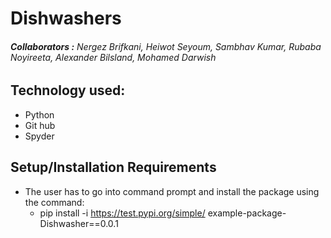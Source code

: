# **Dishwashers**


###### **Collaborators :** Nergez Brifkani, Heiwot Seyoum, Sambhav Kumar, Rubaba Noyireeta, Alexander Bilsland, Mohamed Darwish

## **Technology used:**
+ Python 
+ Git hub
+ Spyder 

	
## **Setup/Installation Requirements**
+ The user has to go into command prompt and install the package using the command:
	+ pip install -i https://test.pypi.org/simple/ example-package-Dishwasher==0.0.1



